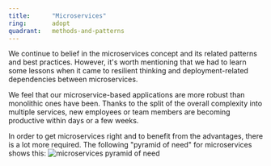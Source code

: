 ```yaml
---
title:      "Microservices"
ring:       adopt
quadrant:   methods-and-patterns
---
```


We continue to belief in the microservices concept and its related patterns and best practices. However, it's worth mentioning that we had to learn some lessons when it came to resilient thinking and deployment-related dependencies between microservices.

We feel that our microservice-based applications are more robust than monolithic ones have been. Thanks to the 
split of the overall complexity into multiple services, new employees or team members are becoming productive within days or a few weeks.

In order to get microservices right and to benefit from the advantages, there is a lot more required.
The following "pyramid of need" for microservices shows this:
![microservices pyramid of need](/images/microservices-pyramid.png)

